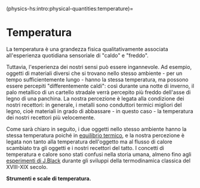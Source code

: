 (physics-hs:intro:physical-quantities:temperature)=
# Temperatura

La temperatura è una grandezza fisica qualitativamente associata all'esperienza quotidiana sensoriale di "caldo" e "freddo".

Tuttavia, l'esperienza dei nostri sensi può essere ingannevole. Ad esempio, oggetti di materiali diversi che si trovano nello stesso ambiente - per un tempo sufficientemente lungo - hanno la stessa temperatura, ma possono essere percepiti "differentemente caldi": così durante una notte di inverno, il palo metallico di un cartello stradale verrà percepito più freddo dell'asse di legno di una panchina. La nostra percezione è legata alla condizione dei nostri recettori: in generale, i metalli sono conduttori termici migliori del legno, cioè materiali in grado di abbassare - in questo caso - la temperatura dei nostri recettori più velocemente.

Come sarà chiaro in seguito, i due oggetti nello stesso ambiente hanno la stessa temperatura poiché in [equilibrio termico](physics-hs:thermodynamics:foundation:experiments:th-equilibrium), e la nostra percezione è legata non tanto alla temperatura dell'oggetto ma al flusso di calore scambiato tra gli oggetti e i nostri recettori del tatto. I concetti di temperatura e calore sono stati confusi nella storia umana, almeno fino agli [esperimenti di J.Black](physics-hs:thermodynamics:foundation:experiments:calorimetry) durante gli sviluppi della termodinamica classica del XVIII-XIX secolo.

**Strumenti e scale di temperatura.**

